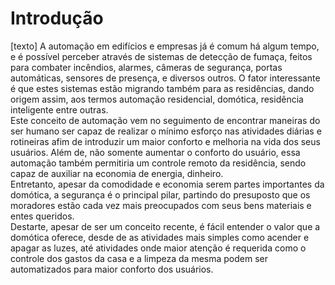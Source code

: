 # Introdução 
[texto]
              A automação em edifícios e empresas já é comum há algum tempo, e é possível perceber através de sistemas de detecção de fumaça, feitos para combater incêndios, alarmes, câmeras de segurança, portas automáticas, sensores de presença, e diversos outros. O fator interessante é que estes sistemas estão migrando também para as residências, dando origem assim, aos termos automação residencial, domótica, residência inteligente entre outras.<br />
              Este conceito de automação vem no seguimento de encontrar maneiras do ser humano ser capaz de realizar o mínimo esforço nas atividades diárias e rotineiras afim de introduzir um maior conforto e melhoria na vida dos seus usuários. Além de, não somente aumentar o conforto do usuário, essa automação também permitiria um controle remoto da residência, sendo capaz de auxiliar na economia de energia, dinheiro.<br />
              Entretanto, apesar da comodidade e economia serem partes importantes da domótica, a segurança é o principal pilar, partindo do presuposto que os moradores estão cada vez mais preocupados com seus bens materiais e entes queridos.<br >
              Destarte, apesar de ser um conceito recente, é fácil entender o valor que a domótica oferece, desde de as atividades mais simples como acender e apagar as luzes, até atividades onde maior atenção é requerida como o controle dos gastos da casa e a limpeza da mesma podem ser automatizados para maior conforto dos usuários.<br />                 

